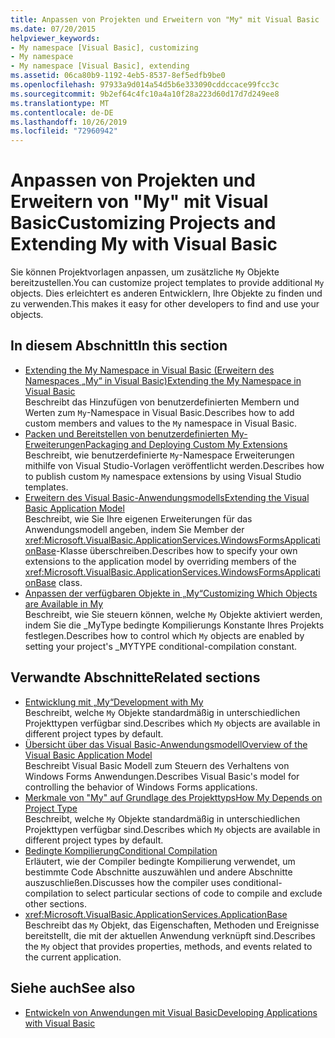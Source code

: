 ```yaml
---
title: Anpassen von Projekten und Erweitern von "My" mit Visual Basic
ms.date: 07/20/2015
helpviewer_keywords:
- My namespace [Visual Basic], customizing
- My namespace
- My namespace [Visual Basic], extending
ms.assetid: 06ca80b9-1192-4eb5-8537-8ef5edfb9be0
ms.openlocfilehash: 97933a9d014a54d5b6e333090cddccace99fcc3c
ms.sourcegitcommit: 9b2ef64c4fc10a4a10f28a223d60d17d7d249ee8
ms.translationtype: MT
ms.contentlocale: de-DE
ms.lasthandoff: 10/26/2019
ms.locfileid: "72960942"
---
```

# <a name="customizing-projects-and-extending-my-with-visual-basic"></a><span data-ttu-id="ec0ad-102">Anpassen von Projekten und Erweitern von "My" mit Visual Basic</span><span class="sxs-lookup"><span data-stu-id="ec0ad-102">Customizing Projects and Extending My with Visual Basic</span></span>

<span data-ttu-id="ec0ad-103">Sie können Projektvorlagen anpassen, um zusätzliche `My` Objekte bereitzustellen.</span><span class="sxs-lookup"><span data-stu-id="ec0ad-103">You can customize project templates to provide additional `My` objects.</span></span> <span data-ttu-id="ec0ad-104">Dies erleichtert es anderen Entwicklern, Ihre Objekte zu finden und zu verwenden.</span><span class="sxs-lookup"><span data-stu-id="ec0ad-104">This makes it easy for other developers to find and use your objects.</span></span>

## <a name="in-this-section"></a><span data-ttu-id="ec0ad-105">In diesem Abschnitt</span><span class="sxs-lookup"><span data-stu-id="ec0ad-105">In this section</span></span>

- [<span data-ttu-id="ec0ad-106">Extending the My Namespace in Visual Basic (Erweitern des Namespaces „My“ in Visual Basic)</span><span class="sxs-lookup"><span data-stu-id="ec0ad-106">Extending the My Namespace in Visual Basic</span></span>](extending-the-my-namespace.md)  
 <span data-ttu-id="ec0ad-107">Beschreibt das Hinzufügen von benutzerdefinierten Membern und Werten zum `My`-Namespace in Visual Basic.</span><span class="sxs-lookup"><span data-stu-id="ec0ad-107">Describes how to add custom members and values to the `My` namespace in Visual Basic.</span></span>
- [<span data-ttu-id="ec0ad-108">Packen und Bereitstellen von benutzerdefinierten My-Erweiterungen</span><span class="sxs-lookup"><span data-stu-id="ec0ad-108">Packaging and Deploying Custom My Extensions</span></span>](packaging-and-deploying-custom-my-extensions.md)  
 <span data-ttu-id="ec0ad-109">Beschreibt, wie benutzerdefinierte `My`-Namespace Erweiterungen mithilfe von Visual Studio-Vorlagen veröffentlicht werden.</span><span class="sxs-lookup"><span data-stu-id="ec0ad-109">Describes how to publish custom `My` namespace extensions by using Visual Studio templates.</span></span>
- [<span data-ttu-id="ec0ad-110">Erweitern des Visual Basic-Anwendungsmodells</span><span class="sxs-lookup"><span data-stu-id="ec0ad-110">Extending the Visual Basic Application Model</span></span>](extending-the-visual-basic-application-model.md)  
 <span data-ttu-id="ec0ad-111">Beschreibt, wie Sie Ihre eigenen Erweiterungen für das Anwendungsmodell angeben, indem Sie Member der <xref:Microsoft.VisualBasic.ApplicationServices.WindowsFormsApplicationBase>-Klasse überschreiben.</span><span class="sxs-lookup"><span data-stu-id="ec0ad-111">Describes how to specify your own extensions to the application model by overriding members of the <xref:Microsoft.VisualBasic.ApplicationServices.WindowsFormsApplicationBase> class.</span></span>
- [<span data-ttu-id="ec0ad-112">Anpassen der verfügbaren Objekte in „My“</span><span class="sxs-lookup"><span data-stu-id="ec0ad-112">Customizing Which Objects are Available in My</span></span>](customizing-which-objects-are-available-in-my.md)  
 <span data-ttu-id="ec0ad-113">Beschreibt, wie Sie steuern können, welche `My` Objekte aktiviert werden, indem Sie die \_MyType bedingte Kompilierungs Konstante Ihres Projekts festlegen.</span><span class="sxs-lookup"><span data-stu-id="ec0ad-113">Describes how to control which `My` objects are enabled by setting your project's \_MYTYPE conditional-compilation constant.</span></span>

## <a name="related-sections"></a><span data-ttu-id="ec0ad-114">Verwandte Abschnitte</span><span class="sxs-lookup"><span data-stu-id="ec0ad-114">Related sections</span></span>

- [<span data-ttu-id="ec0ad-115">Entwicklung mit „My“</span><span class="sxs-lookup"><span data-stu-id="ec0ad-115">Development with My</span></span>](../development-with-my/index.md)  
 <span data-ttu-id="ec0ad-116">Beschreibt, welche `My` Objekte standardmäßig in unterschiedlichen Projekttypen verfügbar sind.</span><span class="sxs-lookup"><span data-stu-id="ec0ad-116">Describes which `My` objects are available in different project types by default.</span></span>
- [<span data-ttu-id="ec0ad-117">Übersicht über das Visual Basic-Anwendungsmodell</span><span class="sxs-lookup"><span data-stu-id="ec0ad-117">Overview of the Visual Basic Application Model</span></span>](../development-with-my/overview-of-the-visual-basic-application-model.md)  
 <span data-ttu-id="ec0ad-118">Beschreibt Visual Basic Modell zum Steuern des Verhaltens von Windows Forms Anwendungen.</span><span class="sxs-lookup"><span data-stu-id="ec0ad-118">Describes Visual Basic's model for controlling the behavior of Windows Forms applications.</span></span>
- [<span data-ttu-id="ec0ad-119">Merkmale von "My" auf Grundlage des Projekttyps</span><span class="sxs-lookup"><span data-stu-id="ec0ad-119">How My Depends on Project Type</span></span>](../development-with-my/how-my-depends-on-project-type.md)  
 <span data-ttu-id="ec0ad-120">Beschreibt, welche `My` Objekte standardmäßig in unterschiedlichen Projekttypen verfügbar sind.</span><span class="sxs-lookup"><span data-stu-id="ec0ad-120">Describes which `My` objects are available in different project types by default.</span></span>
- [<span data-ttu-id="ec0ad-121">Bedingte Kompilierung</span><span class="sxs-lookup"><span data-stu-id="ec0ad-121">Conditional Compilation</span></span>](../../programming-guide/program-structure/conditional-compilation.md)  
 <span data-ttu-id="ec0ad-122">Erläutert, wie der Compiler bedingte Kompilierung verwendet, um bestimmte Code Abschnitte auszuwählen und andere Abschnitte auszuschließen.</span><span class="sxs-lookup"><span data-stu-id="ec0ad-122">Discusses how the compiler uses conditional-compilation to select particular sections of code to compile and exclude other sections.</span></span>
- <xref:Microsoft.VisualBasic.ApplicationServices.ApplicationBase>  
 <span data-ttu-id="ec0ad-123">Beschreibt das `My` Objekt, das Eigenschaften, Methoden und Ereignisse bereitstellt, die mit der aktuellen Anwendung verknüpft sind.</span><span class="sxs-lookup"><span data-stu-id="ec0ad-123">Describes the `My` object that provides properties, methods, and events related to the current application.</span></span>

## <a name="see-also"></a><span data-ttu-id="ec0ad-124">Siehe auch</span><span class="sxs-lookup"><span data-stu-id="ec0ad-124">See also</span></span>

- [<span data-ttu-id="ec0ad-125">Entwickeln von Anwendungen mit Visual Basic</span><span class="sxs-lookup"><span data-stu-id="ec0ad-125">Developing Applications with Visual Basic</span></span>](../index.md)
